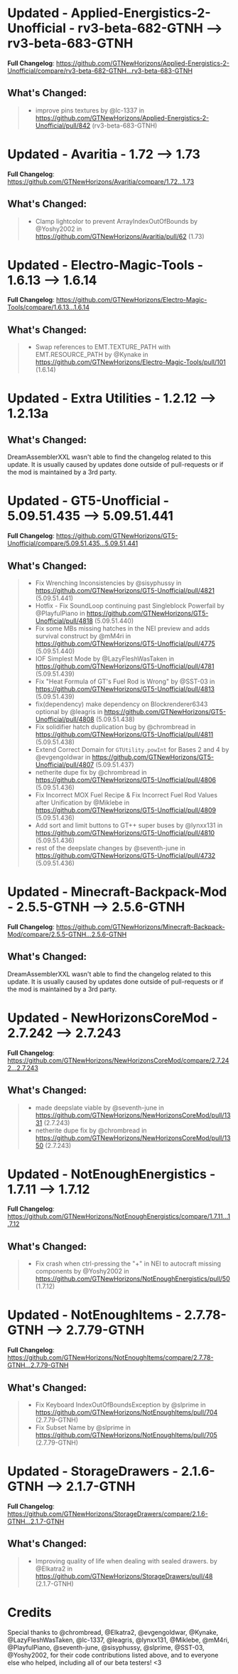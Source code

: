 # Updated - Applied-Energistics-2-Unofficial - rv3-beta-682-GTNH --> rv3-beta-683-GTNH
**Full Changelog**: https://github.com/GTNewHorizons/Applied-Energistics-2-Unofficial/compare/rv3-beta-682-GTNH...rv3-beta-683-GTNH

## What's Changed:
>* improve pins textures by @lc-1337 in https://github.com/GTNewHorizons/Applied-Energistics-2-Unofficial/pull/842 (rv3-beta-683-GTNH)

# Updated - Avaritia - 1.72 --> 1.73
**Full Changelog**: https://github.com/GTNewHorizons/Avaritia/compare/1.72...1.73

## What's Changed:
>* Clamp lightcolor to prevent ArrayIndexOutOfBounds by @Yoshy2002 in https://github.com/GTNewHorizons/Avaritia/pull/62 (1.73)

# Updated - Electro-Magic-Tools - 1.6.13 --> 1.6.14
**Full Changelog**: https://github.com/GTNewHorizons/Electro-Magic-Tools/compare/1.6.13...1.6.14

## What's Changed:
>* Swap references to EMT.TEXTURE_PATH with EMT.RESOURCE_PATH by @Kynake in https://github.com/GTNewHorizons/Electro-Magic-Tools/pull/101 (1.6.14)

# Updated - Extra Utilities - 1.2.12 --> 1.2.13a
## What's Changed:
DreamAssemblerXXL wasn't able to find the changelog related to this update. It is usually caused by updates done outside of pull-requests or if the mod is maintained by a 3rd party.
# Updated - GT5-Unofficial - 5.09.51.435 --> 5.09.51.441
**Full Changelog**: https://github.com/GTNewHorizons/GT5-Unofficial/compare/5.09.51.435...5.09.51.441

## What's Changed:
>* Fix Wrenching Inconsistencies by @sisyphussy in https://github.com/GTNewHorizons/GT5-Unofficial/pull/4821 (5.09.51.441)
>* Hotfix - Fix SoundLoop continuing past Singleblock Powerfail by @PlayfulPiano in https://github.com/GTNewHorizons/GT5-Unofficial/pull/4818 (5.09.51.440)
>* Fix some MBs missing hatches in the NEI preview and adds survival construct by @mM4ri in https://github.com/GTNewHorizons/GT5-Unofficial/pull/4775 (5.09.51.440)
>* IOF Simplest Mode by @LazyFleshWasTaken in https://github.com/GTNewHorizons/GT5-Unofficial/pull/4781 (5.09.51.439)
>* Fix "Heat Formula of GT's Fuel Rod is Wrong" by @SST-03 in https://github.com/GTNewHorizons/GT5-Unofficial/pull/4813 (5.09.51.439)
>* fix(dependency) make dependency on Blockrenderer6343 optional by @leagris in https://github.com/GTNewHorizons/GT5-Unofficial/pull/4808 (5.09.51.438)
>* Fix solidifier hatch duplication bug by @chrombread in https://github.com/GTNewHorizons/GT5-Unofficial/pull/4811 (5.09.51.438)
>* Extend Correct Domain for `GTUtility.powInt` for Bases 2 and 4 by @evgengoldwar in https://github.com/GTNewHorizons/GT5-Unofficial/pull/4807 (5.09.51.437)
>* netherite dupe fix by @chrombread in https://github.com/GTNewHorizons/GT5-Unofficial/pull/4806 (5.09.51.436)
>* Fix Incorrect MOX Fuel Recipe & Fix Incorrect Fuel Rod Values after Unification by @Miklebe in https://github.com/GTNewHorizons/GT5-Unofficial/pull/4809 (5.09.51.436)
>* Add sort and limit buttons to GT++ super buses by @lynxx131 in https://github.com/GTNewHorizons/GT5-Unofficial/pull/4810 (5.09.51.436)
>* rest of the deepslate changes by @seventh-june in https://github.com/GTNewHorizons/GT5-Unofficial/pull/4732 (5.09.51.436)

# Updated - Minecraft-Backpack-Mod - 2.5.5-GTNH --> 2.5.6-GTNH
**Full Changelog**: https://github.com/GTNewHorizons/Minecraft-Backpack-Mod/compare/2.5.5-GTNH...2.5.6-GTNH

## What's Changed:
DreamAssemblerXXL wasn't able to find the changelog related to this update. It is usually caused by updates done outside of pull-requests or if the mod is maintained by a 3rd party.
# Updated - NewHorizonsCoreMod - 2.7.242 --> 2.7.243
**Full Changelog**: https://github.com/GTNewHorizons/NewHorizonsCoreMod/compare/2.7.242...2.7.243

## What's Changed:
>* made deepslate viable by @seventh-june in https://github.com/GTNewHorizons/NewHorizonsCoreMod/pull/1331 (2.7.243)
>* netherite dupe fix by @chrombread in https://github.com/GTNewHorizons/NewHorizonsCoreMod/pull/1350 (2.7.243)

# Updated - NotEnoughEnergistics - 1.7.11 --> 1.7.12
**Full Changelog**: https://github.com/GTNewHorizons/NotEnoughEnergistics/compare/1.7.11...1.7.12

## What's Changed:
>* Fix crash when ctrl-pressing the "+" in NEI to autocraft missing components by @Yoshy2002 in https://github.com/GTNewHorizons/NotEnoughEnergistics/pull/50 (1.7.12)

# Updated - NotEnoughItems - 2.7.78-GTNH --> 2.7.79-GTNH
**Full Changelog**: https://github.com/GTNewHorizons/NotEnoughItems/compare/2.7.78-GTNH...2.7.79-GTNH

## What's Changed:
>* Fix Keyboard IndexOutOfBoundsException by @slprime in https://github.com/GTNewHorizons/NotEnoughItems/pull/704 (2.7.79-GTNH)
>* Fix Subset Name by @slprime in https://github.com/GTNewHorizons/NotEnoughItems/pull/705 (2.7.79-GTNH)

# Updated - StorageDrawers - 2.1.6-GTNH --> 2.1.7-GTNH
**Full Changelog**: https://github.com/GTNewHorizons/StorageDrawers/compare/2.1.6-GTNH...2.1.7-GTNH

## What's Changed:
>* Improving quality of life when dealing with sealed drawers. by @Elkatra2 in https://github.com/GTNewHorizons/StorageDrawers/pull/48 (2.1.7-GTNH)

# Credits
Special thanks to @chrombread, @Elkatra2, @evgengoldwar, @Kynake, @LazyFleshWasTaken, @lc-1337, @leagris, @lynxx131, @Miklebe, @mM4ri, @PlayfulPiano, @seventh-june, @sisyphussy, @slprime, @SST-03, @Yoshy2002, for their code contributions listed above, and to everyone else who helped, including all of our beta testers! <3
